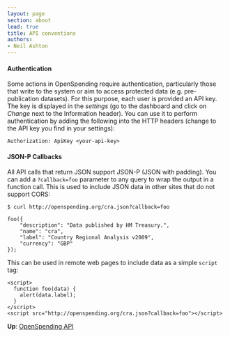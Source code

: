 ```yaml
---
layout: page
section: about
lead: true
title: API conventions
authors:
- Neil Ashton
---
```

#### Authentication

Some actions in OpenSpending require authentication, particularly those that write to the system or aim to access protected data (e.g. pre-publication datasets). For this purpose, each user is provided an API key. The key is displayed in the *settings* (go to the dashboard and click on *Change* next to the Information header). You can use it to perform authentication by adding the following into the HTTP headers (change <your-api-key> to the API key you find in your settings):

    Authorization: ApiKey <your-api-key>

#### JSON-P Callbacks

All API calls that return JSON support JSON-P (JSON with padding). You can
add a ``?callback=foo`` parameter to any query to wrap the output in a
function call. This is used to include JSON data in other sites that do not
support CORS:

    $ curl http://openspending.org/cra.json?callback=foo

    foo({
        "description": "Data published by HM Treasury.",
        "name": "cra",
        "label": "Country Regional Analysis v2009",
        "currency": "GBP"
    });

This can be used in remote web pages to include data as a simple ``script``
tag:

    <script>
      function foo(data) {
        alert(data.label);
      }
    </script>
    <script src="http://openspending.org/cra.json?callback=foo"></script>

<!--
#### Cross Origin Resource Sharing

The API does not yet support [CORS](http://code.google.com/p/html5security/wiki/CrossOriginRequestSecurity), but support will be added in the near future.
-->

**Up**: [OpenSpending API](../)
